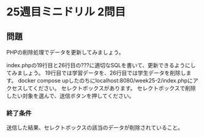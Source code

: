 # 25週目ミニドリル 2問目

## 問題

PHPの削除処理でデータを更新してみましょう。

index.phpの19行目と26行目の???に適切なSQLを書いて、更新できるようにしてみましょう。
19行目では学習データを、26行目では学生データを削除します。
docker compose upしたのちにlocalhost:8080/week25-2/index.phpにアクセスしてください。
セレクトボックスがあります。
セレクトボックスで削除したい対象を選んで、送信ボタンを押してください。

### 終了条件
送信した結果、セレクトボックスの該当のデータが削除されていること。

